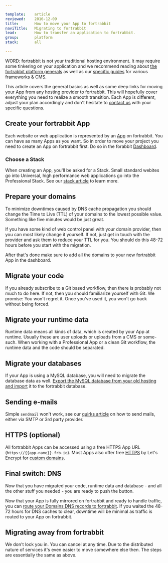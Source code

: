 ```yaml
---

template:    article
reviewed:    2016-12-09
title:       How to move your App to fortrabbit
naviTitle:   Migrating to fortrabbit
lead:        How to transfer an application to fortrabbit.
group:       platform
stack:       all

---
```



WORD: fortrabbit is not your traditional hosting environment. It may require some tinkering on your application and we recommend reading about [the fortrabbit platform generals](app) as well as our [specific guides](/#install-guides) for various frameworks & CMS.

This article covers the general basics as well as some deep links for moving your App from any hosting provider to fortrabbit. This will hopefully cover everything you need to realize a smooth transition. Each App is different, adjust your plan accordingly and don't hesitate to [contact us](http://www.fortrabbit.com/contact) with your specific questions.





## Create your fortrabbit App

Each website or web application is represented by an [App](app) on fortrabbit. You can have as many Apps as you want. So in order to move your project you need to create an App on fortrabbit first. Do so in the forabbit [Dashboard](/dashboard).

### Choose a Stack

When creating an App, you'll be asked for a Stack. Small standard webites go into Universal, high performance web applications go into the Professional Stack. See our [stack article](/stacks) to learn more.


## Prepare your domains

To minimize downtimes caused by DNS cache propagation you should change the Time to Live (TTL) of your domains to the lowest possible value. Something like five minutes would be just great.

If you have some kind of web control panel with your domain provider, then you can most likely change it yourself. If not, just get in touch with the provider and ask them to reduce your TTL for you. You should do this 48-72 hours before you start with the migration.

After that's done make sure to add all the domains to your new fortrabbit App in the dashboard.


## Migrate your code

If you already subscribe to a Git based workflow, then there is probably not much to do here. If not, then you should familiarize yourself with Git. We promise: You won't regret it. Once you've used it, you won't go back without being forced.


## Migrate your runtime data

Runtime data means all kinds of data, which is created by your App at runtime. Usually these are user uploads or uploads from a CMS or some-such. When working with a Professional App or a clean Git workflow, the runtime data and the code should be separated.


## Migrate your databases

If your App is using a MySQL database, you will need to migrate the database data as well. [Export the MySQL database from your old hosting and import](mysql#toc-export-amp-import) it to the fortrabbit database.

## Sending e-mails

Simple `sendmail` won't work, see our [quirks article](/quirks#Mailing) on how to send mails, either via SMTP or 3rd party provider.

## HTTPS (optional)

All fortrabbit Apps can be accessed using a free HTTPS App URL (`https://{{app-name}}.frb.io`). Most Apps also offer free [HTTPS](/https) by Let's Encrypt for [custom domains](/domains).

## Final switch: DNS

Now that you have migrated your code, runtime data and database - and all the other stuff you needed - you are ready to push the button.

Now that your App is fully mirrored on fortrabbit and ready to handle traffic, you can [route your Domains DNS records to fortrabbit](domains#toc-route-a-custom-domain). If you waited the 48-72 hours for DNS caches to clear, downtime will be minimal as traffic is routed to your App on fortrabbit.

## Migrating away from fortrabbit

We don't lock you in. You can cancel at any time. Due to the distributed nature of services it's even easier to move somewhere else then. The steps are essentially the same as above.
